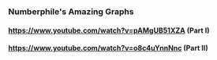 ### Numberphile's Amazing Graphs


#### https://www.youtube.com/watch?v=pAMgUB51XZA (Part I)
#### https://www.youtube.com/watch?v=o8c4uYnnNnc (Part II)
